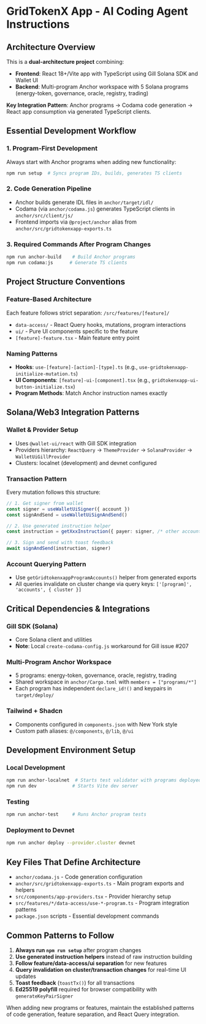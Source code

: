 # GridTokenX App - AI Coding Agent Instructions

## Architecture Overview

This is a **dual-architecture project** combining:
- **Frontend**: React 18+/Vite app with TypeScript using Gill Solana SDK and Wallet UI
- **Backend**: Multi-program Anchor workspace with 5 Solana programs (energy-token, governance, oracle, registry, trading)

**Key Integration Pattern**: Anchor programs → Codama code generation → React app consumption via generated TypeScript clients.

## Essential Development Workflow

### 1. Program-First Development
Always start with Anchor programs when adding new functionality:
```bash
npm run setup  # Syncs program IDs, builds, generates TS clients
```

### 2. Code Generation Pipeline
- Anchor builds generate IDL files in `anchor/target/idl/`
- Codama (via `anchor/codama.js`) generates TypeScript clients in `anchor/src/client/js/`
- Frontend imports via `@project/anchor` alias from `anchor/src/gridtokenxapp-exports.ts`

### 3. Required Commands After Program Changes
```bash
npm run anchor-build    # Build Anchor programs
npm run codama:js      # Generate TS clients
```

## Project Structure Conventions

### Feature-Based Architecture
Each feature follows strict separation: `/src/features/[feature]/`
- `data-access/` - React Query hooks, mutations, program interactions
- `ui/` - Pure UI components specific to the feature
- `[feature]-feature.tsx` - Main feature entry point

### Naming Patterns
- **Hooks**: `use-[feature]-[action]-[type].ts` (e.g., `use-gridtokenxapp-initialize-mutation.ts`)
- **UI Components**: `[feature]-ui-[component].tsx` (e.g., `gridtokenxapp-ui-button-initialize.tsx`)
- **Program Methods**: Match Anchor instruction names exactly

## Solana/Web3 Integration Patterns

### Wallet & Provider Setup
- Uses `@wallet-ui/react` with Gill SDK integration
- Providers hierarchy: `ReactQuery` → `ThemeProvider` → `SolanaProvider` → `WalletUiGillProvider`
- Clusters: localnet (development) and devnet configured

### Transaction Pattern
Every mutation follows this structure:
```typescript
// 1. Get signer from wallet
const signer = useWalletUiSigner({ account })
const signAndSend = useWalletUiSignAndSend()

// 2. Use generated instruction helper
const instruction = getXxxInstruction({ payer: signer, /* other accounts */ })

// 3. Sign and send with toast feedback
await signAndSend(instruction, signer)
```

### Account Querying Pattern
- Use `getGridtokenxappProgramAccounts()` helper from generated exports
- All queries invalidate on cluster change via query keys: `['[program]', 'accounts', { cluster }]`

## Critical Dependencies & Integrations

### Gill SDK (Solana)
- Core Solana client and utilities
- **Note**: Local `create-codama-config.js` workaround for Gill issue #207

### Multi-Program Anchor Workspace
- 5 programs: energy-token, governance, oracle, registry, trading
- Shared workspace in `anchor/Cargo.toml` with `members = ["programs/*"]`
- Each program has independent `declare_id!()` and keypairs in `target/deploy/`

### Tailwind + Shadcn
- Components configured in `components.json` with New York style
- Custom path aliases: `@/components`, `@/lib`, `@/ui`

## Development Environment Setup

### Local Development
```bash
npm run anchor-localnet  # Starts test validator with programs deployed
npm run dev             # Starts Vite dev server
```

### Testing
```bash
npm run anchor-test     # Runs Anchor program tests
```

### Deployment to Devnet
```bash
npm run anchor deploy --provider.cluster devnet
```

## Key Files That Define Architecture

- `anchor/codama.js` - Code generation configuration
- `anchor/src/gridtokenxapp-exports.ts` - Main program exports and helpers
- `src/components/app-providers.tsx` - Provider hierarchy setup
- `src/features/*/data-access/use-*-program.ts` - Program integration patterns
- `package.json` scripts - Essential development commands

## Common Patterns to Follow

1. **Always run `npm run setup`** after program changes
2. **Use generated instruction helpers** instead of raw instruction building
3. **Follow feature/data-access/ui separation** for new features
4. **Query invalidation on cluster/transaction changes** for real-time UI updates
5. **Toast feedback** (`toastTx()`) for all transactions
6. **Ed25519 polyfill** required for browser compatibility with `generateKeyPairSigner`

When adding new programs or features, maintain the established patterns of code generation, feature separation, and React Query integration.